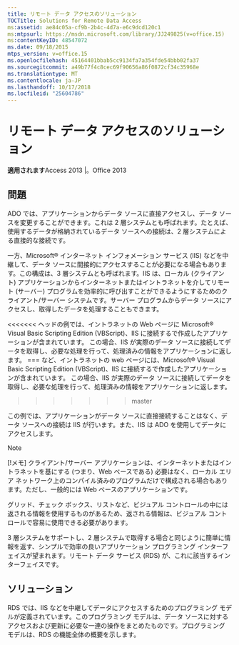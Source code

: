 ```yaml
---
title: リモート データ アクセスのソリューション
TOCTitle: Solutions for Remote Data Access
ms:assetid: ae84c05a-cf9b-2b4c-4d7a-e6c9dcd120c1
ms:mtpsurl: https://msdn.microsoft.com/library/JJ249825(v=office.15)
ms:contentKeyID: 48547072
ms.date: 09/18/2015
mtps_version: v=office.15
ms.openlocfilehash: 45164401bbab5cc9134fa7a354fde54bbb02fa37
ms.sourcegitcommit: a49b77f4c8cec69f90656a86f0872cf34c35968e
ms.translationtype: MT
ms.contentlocale: ja-JP
ms.lasthandoff: 10/17/2018
ms.locfileid: "25604786"
---
```

# <a name="solutions-for-remote-data-access"></a>リモート データ アクセスのソリューション


**適用されます**Access 2013 |。Office 2013

## <a name="the-issue"></a>問題

ADO では、アプリケーションからデータ ソースに直接アクセスし、データ ソースを変更することができます。これは 2 層システムとも呼ばれます。たとえば、使用するデータが格納されているデータ ソースへの接続は、2 層システムによる直接的な接続です。

一方、Microsoft® インターネット インフォメーション サービス (IIS) などを中継して、データ ソースに間接的にアクセスすることが必要になる場合もあります。この構成は、3 層システムとも呼ばれます。IIS は、ローカル (クライアント) アプリケーションからインターネットまたはイントラネットを介してリモート (サーバー) プログラムを効率的に呼び出すことができるようにするためのクライアント/サーバー システムです。サーバー プログラムからデータ ソースにアクセスし、取得したデータを処理することもできます。

<<<<<<< ヘッドの例では、イントラネットの Web ページに Microsoft® Visual Basic Scripting Edition (VBScript)、IIS に接続するで作成したアプリケーションが含まれています。 この場合、IIS が実際のデータ ソースに接続してデータを取得し、必要な処理を行って、処理済みの情報をアプリケーションに返します。
=== など、イントラネットの web ページには、Microsoft® Visual Basic Scripting Edition (VBScript)、IIS に接続するで作成したアプリケーションが含まれています。 この場合、IIS が実際のデータ ソースに接続してデータを取得し、必要な処理を行って、処理済みの情報をアプリケーションに返します。
>>>>>>> master

この例では、アプリケーションがデータ ソースに直接接続することはなく、データ ソースへの接続は IIS が行います。また、IIS は ADO を使用してデータにアクセスします。


> [!NOTE]
> <P>[!メモ] クライアント/サーバー アプリケーションは、インターネットまたはイントラネットを基にする (つまり、Web ベースである) 必要はなく、ローカル エリア ネットワーク上のコンパイル済みのプログラムだけで構成される場合もあります。ただし、一般的には Web ベースのアプリケーションです。</P>



グリッド、チェック ボックス、リストなど、ビジュアル コントロールの中には返される情報を使用するものがあるため、返される情報は、ビジュアル コントロールで容易に使用できる必要があります。

3 層システムをサポートし、2 層システムで取得する場合と同じように簡単に情報を返す、シンプルで効率の良いアプリケーション プログラミング インターフェイスが望まれます。リモート データ サービス (RDS) が、これに該当するインターフェイスです。

## <a name="the-solution"></a>ソリューション

RDS では、IIS などを中継してデータにアクセスするためのプログラミング モデルが定義されています。このプログラミング モデルは、データ ソースに対するアクセスおよび更新に必要な一連の操作をまとめたものです。プログラミング モデルは、RDS の機能全体の概要を示します。

